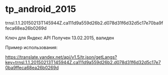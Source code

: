 # tp_android_2015
trnsl.1.1.20150213T145944Z.ca111d9a559d26b2.d078d31f6d32d5c17e70ba9ffeca68ea26b0269d

Ключ для Яндекс API
Получен 13.02.2015, 
валиден

Пример использования:

https://translate.yandex.net/api/v1.5/tr.json/getLangs?key=trnsl.1.1.20150213T145944Z.ca111d9a559d26b2.d078d31f6d32d5c17e70ba9ffeca68ea26b0269d
